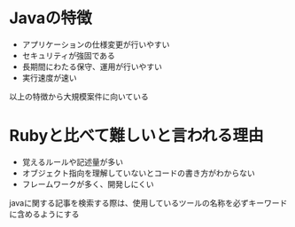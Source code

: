 # Javaの特徴

- アプリケーションの仕様変更が行いやすい
- セキュリティが強固である
- 長期間にわたる保守、運用が行いやすい
- 実行速度が速い

以上の特徴から大規模案件に向いている

# Rubyと比べて難しいと言われる理由

- 覚えるルールや記述量が多い
- オブジェクト指向を理解していないとコードの書き方がわからない
- フレームワークが多く、開発しにくい

javaに関する記事を検索する際は、使用しているツールの名称を必ずキーワードに含めるようにする
